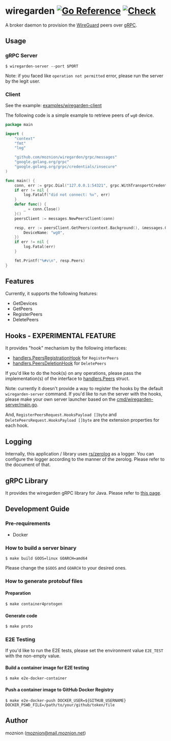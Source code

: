 # wiregarden [![Go Reference](https://pkg.go.dev/badge/github.com/moznion/wiregarden.svg)](https://pkg.go.dev/github.com/moznion/wiregarden) [![Check](https://github.com/moznion/wiregarden/actions/workflows/check.yml/badge.svg)](https://github.com/moznion/wiregarden/actions/workflows/check.yml)

A broker daemon to provision the [WireGuard](https://www.wireguard.com/) peers over [gRPC](https://grpc.io/).

## Usage

### gRPC Server

```
$ wiregarden-server --port $PORT
```

Note: if you faced like `operation not permitted` error, please run the server by the legit user.

### Client

See the example: [examples/wiregarden-client](https://github.com/moznion/wiregarden/tree/main/examples/wiregarden-client)

The following code is a simple example to retrieve peers of `wg0` device.

```go
package main

import (
	"context"
	"fmt"
	"log"

	"github.com/moznion/wiregarden/grpc/messages"
	"google.golang.org/grpc"
	"google.golang.org/grpc/credentials/insecure"
)

func main() {
	conn, err := grpc.Dial("127.0.0.1:54321", grpc.WithTransportCredentials(insecure.NewCredentials()), grpc.WithBlock())
	if err != nil {
		log.Fatalf("did not connect: %v", err)
	}
	defer func() {
		_ = conn.Close()
	}()
	peersClient := messages.NewPeersClient(conn)

	resp, err := peersClient.GetPeers(context.Background(), &messages.GetPeersRequest{
		DeviceName: "wg0",
	})
	if err != nil {
		log.Fatal(err)
	}

	fmt.Printf("%#v\n", resp.Peers)
}
```

## Features

Currently, it supports the following features:

- GetDevices
- GetPeers
- RegisterPeers
- DeletePeers

## Hooks - **EXPERIMENTAL FEATURE**

It provides "hook" mechanism by the following interfaces:

- [handlers.PeersRegistrationHook](https://pkg.go.dev/github.com/moznion/wiregarden/grpc/handlers#PeersRegistrationHook) for `RegisterPeers`
- [handlers.PeersDeletionHook](https://pkg.go.dev/github.com/moznion/wiregarden/grpc/handlers#PeersDeletionHook) for `DeletePeers`

If you'd like to do the hook(s) on any operations, please pass the implementation(s) of the interface to [handlers.Peers](https://pkg.go.dev/github.com/moznion/wiregarden/grpc/handlers#Peers) struct.

Note: currently it doesn't provide a way to register the hooks by the default `wiregarden-server` command. If you'd like to run the server with the hooks, please make your own server launcher based on the [cmd/wiregarden-server/main.go](./cmd/wiregarden-server/main.go).

And, `RegisterPeersRequest.HooksPayload []byte` and `DeletePeersRequest.HooksPayload []byte` are the extension properties for each hook.

## Logging

Internally, this application / library uses [rs/zerolog](https://github.com/rs/zerolog) as a logger. You can configure the logger according to the manner of the zerolog. Please refer to the document of that.

## gRPC Library

It provides the wiregarden gRPC library for Java. Please refer to [this page](./ext/lib/java).

## Development Guide

### Pre-requirements

- Docker

### How to build a server binary

```
$ make build GOOS=linux GOARCH=amd64
```

Please change the `$GOOS` and `GOARCH` to your desired ones.

### How to generate protobuf files

#### Preparation

```sh
$ make container4protogen
```

#### Generate code

```sh
$ make proto
```

### E2E Testing

If you'd like to run the E2E tests, please set the environment value `E2E_TEST` with the non-empty value.

#### Build a container image for E2E testing

```
$ make e2e-docker-container
```

#### Push a container image to GitHub Docker Registry

```
$ make e2e-docker-push DOCKER_USER=${GITHUB_USERNAME} DOCKER_PSWD_FILE=/path/to/your/github/token/file
```

## Author

moznion (<moznion@mail.moznion.net>)

